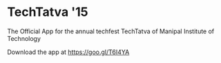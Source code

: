 # TechTatva '15

The Official App for the annual techfest TechTatva of Manipal Institute of Technology

Download the app at https://goo.gl/T6I4YA